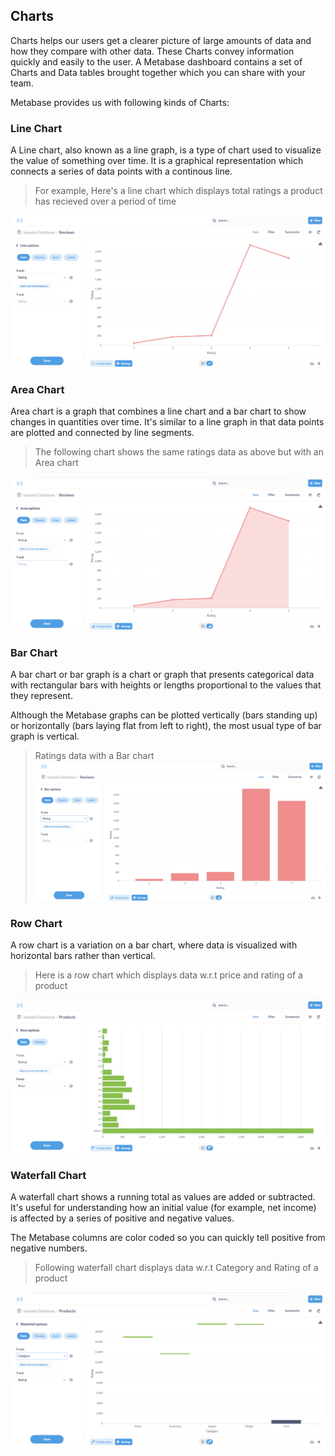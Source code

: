 ## Charts

Charts helps our users get a clearer picture of large amounts of data and how they compare with other data. These Charts convey information quickly and easily to the user. A Metabase dashboard contains a set of Charts and Data tables brought together which you can share with your team.

Metabase provides us with following kinds of Charts:

### Line Chart

A Line chart, also known as a line graph, is a type of chart used to visualize the value of something over time. It is a graphical representation which connects a series of data points with a continous line.

>For example, Here's a line chart which displays total ratings a product has recieved over a period of time

![Line Chart](/docs/images/LineChart.png)

### Area Chart

Area chart is a graph that combines a line chart and a bar chart to show changes in quantities over time. It's similar to a line graph in that data points are plotted and connected by line segments.

>The following chart shows the same ratings data as above but with an Area chart

![Area Chart](/docs/images/areaChartRatings.png)

### Bar Chart

A bar chart or bar graph is a chart or graph that presents categorical data with rectangular bars with heights or lengths proportional to the values that they represent.

Although the Metabase graphs can be plotted vertically (bars standing up) or horizontally (bars laying flat from left to right), the most usual type of bar graph is vertical.

>Ratings data with a Bar chart
![bar chart](/docs/images/BarChart.png)

### Row Chart

A row chart is a variation on a bar chart, where data is visualized with horizontal bars rather than vertical.

>Here is a row chart which displays data w.r.t price and rating of a product

![row chart](/docs/images/RowChart.png)

### Waterfall Chart

A waterfall chart shows a running total as values are added or subtracted. It's useful for understanding how an initial value (for example, net income) is affected by a series of positive and negative values.

The Metabase columns are color coded so you can quickly tell positive from negative numbers.

>Following waterfall chart displays data w.r.t Category and Rating of a product

![waterfall chart](/docs/images/Waterfall.png)




